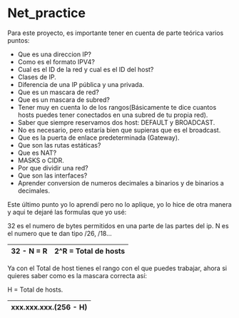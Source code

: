 # Net_practice

Para este proyecto, es importante tener en cuenta de parte teórica varios puntos:
- Que es una direccion IP?
- Como es el formato IPV4?
- Cual es el ID de la red y cual es el ID del host?
- Clases de IP.
- Diferencia de una IP pública y una privada.
- Que es un mascara de red?
- Que es un mascara de subred?
- Tener muy en cuenta lo de los rangos(Básicamente te dice cuantos hosts puedes tener conectados en una subred de tu propia red).
- Saber que siempre reservamos dos host: DEFAULT y BROADCAST.
- No es necesario, pero estaría bien que supieras que es el broadcast.
- Que es la puerta de enlace predeterminada (Gateway).
- Que son las rutas estáticas?
- Que es NAT?
- MASKS o CIDR.
- Por que dividir una red?
- Que son las interfaces?
- Aprender conversion de numeros decimales a binarios y de binarios a decimales.

Este último punto yo lo aprendí pero no lo aplique, yo lo hice de otra manera y aqui te dejaré las formulas que yo usé:

32 es el numero de bytes permitidos en una parte de las partes del ip.
N es el numero que te dan tipo /26, /18...

| 32 - N = R | 2^R = Total de hosts |
|------------|----------------------|

Ya con el Total de host tienes el rango con el que puedes trabajar, ahora si quieres saber como es la mascara correcta así:

H = Total de hosts.

| xxx.xxx.xxx.(256 - H) |
|-----------------------|

